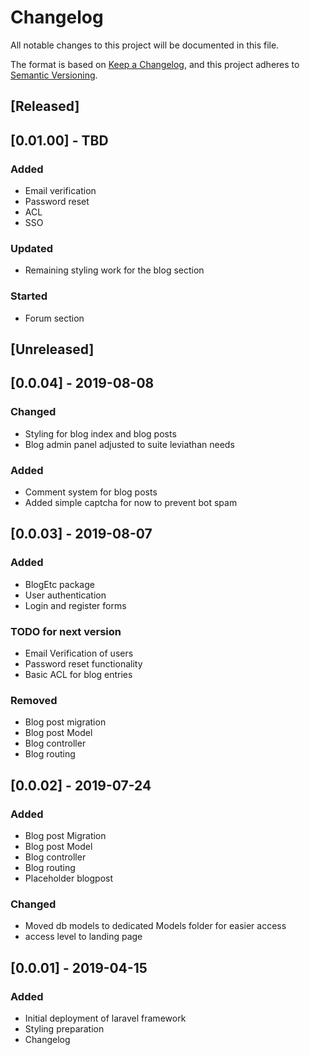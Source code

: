 # Changelog
All notable changes to this project will be documented in this file.

The format is based on [Keep a Changelog](https://keepachangelog.com/en/1.0.0/),
and this project adheres to [Semantic Versioning](https://semver.org/spec/v2.0.0.html).

## [Released]

## [0.01.00] - TBD
### Added
- Email verification
- Password reset
- ACL
- SSO

### Updated
- Remaining styling work for the blog section

### Started
- Forum section

## [Unreleased]

## [0.0.04] - 2019-08-08
### Changed
- Styling for blog index and blog posts
- Blog admin panel adjusted to suite leviathan needs

### Added
- Comment system for blog posts
- Added simple captcha for now to prevent bot spam


## [0.0.03] - 2019-08-07
### Added
- BlogEtc package
- User authentication
- Login and register forms

### TODO for next version
- Email Verification of users
- Password reset functionality
- Basic ACL for blog entries

### Removed
- Blog post migration
- Blog post Model
- Blog controller
- Blog routing

## [0.0.02] - 2019-07-24
### Added
- Blog post Migration
- Blog post Model
- Blog controller
- Blog routing
- Placeholder blogpost

### Changed
- Moved db models to dedicated Models folder for easier access
- access level to landing page

## [0.0.01] - 2019-04-15
### Added
- Initial deployment of laravel framework
- Styling preparation
- Changelog
